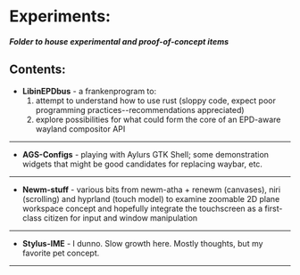 # Experiments: 
#### *Folder to house experimental and proof-of-concept items*

## Contents:

- **LibinEPDbus** - a frankenprogram to:
   1) attempt to understand how to use rust (sloppy code, expect poor programming practices--recommendations appreciated)
   2) explore possibilities for what could form the core of an EPD-aware wayland compositor API
---

- **AGS-Configs** - playing with Aylurs GTK Shell; some demonstration widgets that might be good candidates for replacing waybar, etc.
---

- **Newm-stuff** - various bits from newm-atha + renewm (canvases), niri (scrolling) and hyprland (touch model) to examine zoomable 2D plane workspace concept and hopefully integrate the touchscreen as a first-class citizen for input and window manipulation
---

- **Stylus-IME** - I dunno. Slow growth here. Mostly thoughts, but my favorite pet concept.
---
